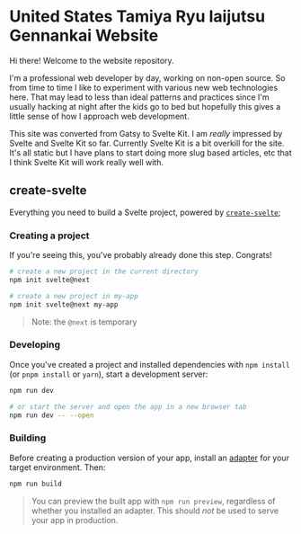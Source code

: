 # United States Tamiya Ryu Iaijutsu Gennankai Website

Hi there! Welcome to the website repository.

I'm a professional web developer by day, working on non-open source. So from time to time I like to experiment with various new web technologies here. That may lead to less than ideal patterns and practices since I'm usually hacking at night after the kids go to bed but hopefully this gives a little sense of how I approach web development.

This site was converted from Gatsy to Svelte Kit. I am _really_ impressed by Svelte and Svelte Kit so far. Currently Svelte Kit is a bit overkill for the site. It's all static but I have plans to start doing more slug based articles, etc that I think Svelte Kit will work really well with.

## create-svelte

Everything you need to build a Svelte project, powered by [`create-svelte`](https://github.com/sveltejs/kit/tree/master/packages/create-svelte);

### Creating a project

If you're seeing this, you've probably already done this step. Congrats!

```bash
# create a new project in the current directory
npm init svelte@next

# create a new project in my-app
npm init svelte@next my-app
```

> Note: the `@next` is temporary

### Developing

Once you've created a project and installed dependencies with `npm install` (or `pnpm install` or `yarn`), start a development server:

```bash
npm run dev

# or start the server and open the app in a new browser tab
npm run dev -- --open
```

### Building

Before creating a production version of your app, install an [adapter](https://kit.svelte.dev/docs#adapters) for your target environment. Then:

```bash
npm run build
```

> You can preview the built app with `npm run preview`, regardless of whether you installed an adapter. This should _not_ be used to serve your app in production.
